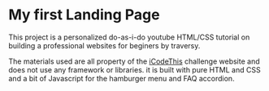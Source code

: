 # My first Landing Page

This project is a personalized do-as-i-do youtube HTML/CSS tutorial on building a professional websites for beginers
by traversy.

The materials used are all property of the [iCodeThis](https://icodethis.com?ref=traversy) challenge website and does not use any framework or libraries. it is built with pure  HTML and CSS  and a bit of Javascript  for the hamburger  menu and 
FAQ accordion.

